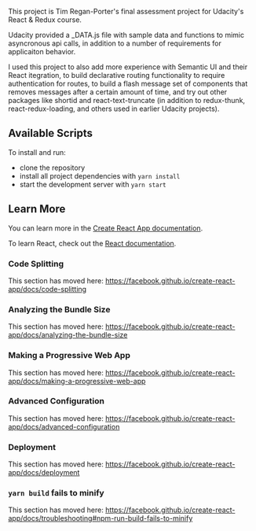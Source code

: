 This project is Tim Regan-Porter's final assessment project for Udacity's React & Redux course.

Udacity provided a _DATA.js file with sample data and functions to mimic asyncronous api calls, in addition to a number of requirements for applicaiton behavior.

I used this project to also add more experience with Semantic UI and their React itegration, to build declarative routing functionality to require authentication for routes, to build a flash message set of components that removes messages after a certain amount of time, and try out other packages like shortid and react-text-truncate (in addition to redux-thunk, react-redux-loading, and others used in earlier Udacity projects).

## Available Scripts

To install and run:

* clone the repository
* install all project dependencies with `yarn install`
* start the development server with `yarn start`


## Learn More

You can learn more in the [Create React App documentation](https://facebook.github.io/create-react-app/docs/getting-started).

To learn React, check out the [React documentation](https://reactjs.org/).

### Code Splitting

This section has moved here: https://facebook.github.io/create-react-app/docs/code-splitting

### Analyzing the Bundle Size

This section has moved here: https://facebook.github.io/create-react-app/docs/analyzing-the-bundle-size

### Making a Progressive Web App

This section has moved here: https://facebook.github.io/create-react-app/docs/making-a-progressive-web-app

### Advanced Configuration

This section has moved here: https://facebook.github.io/create-react-app/docs/advanced-configuration

### Deployment

This section has moved here: https://facebook.github.io/create-react-app/docs/deployment

### `yarn build` fails to minify

This section has moved here: https://facebook.github.io/create-react-app/docs/troubleshooting#npm-run-build-fails-to-minify
